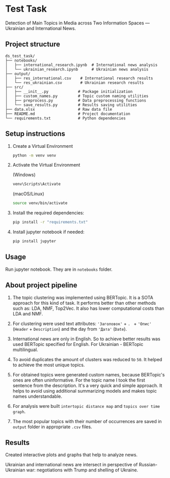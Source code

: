 #  Test Task

Detection of Main Topics in Media across Two Information Spaces
— Ukrainian and International News.

## Project structure

```
ds_test_task/
├── notebooks/
│   ├── international_research.ipynb  # International news analysis
│   └── ukrainian_research.ipynb      # Ukrainian news analysis
├── output/
│   ├── res_international.csv    # International research results
│   └── res_ukrainian.csv        # Ukrainian research results
├── src/
│   ├── __init__.py             # Package initialization
│   ├── custom_names.py         # Topic custom naming utilities
│   ├── preprocess.py           # Data preprocessing functions
│   └── save_results.py         # Results saving utilities
├── data.xlsx                   # Raw data file
├── README.md                   # Project documentation
└── requirements.txt            # Python dependencies
```

## Setup instructions

1. Create a Virtual Environment
    ```bash
    python -m venv venv
    ```
   
2. Activate the Virtual Environment

   (Windows)

    ```bash
   venv\Scripts\Activate
    ```
   
    (macOS/Linux)
    ```bash
    source venv/bin/activate
    ```

3. Install the required dependencies:

   ```bash  
   pip install -r "requirements.txt"  
   ```
   
4. Install jupyter notebook if needed: 

   ```bash  
   pip install jupyter
   ```

## Usage

Run jupyter notebook. They are in `notebooks` folder.

## About project pipeline

1. The topic clustering was implemented using BERTopic. It is a SOTA approach for this kind of task.
It performs better than other methods such as: LDA, NMF, Top2Vec.
It also has lower computational costs than LDA and NMF.

2. For clustering were used text attributes: `'Заголовок'` + `. ` + `'Опис'` (`Header` + `Description`)
and the day from `'Дата'` (`Date`).

3. International news are only in English. So to achieve better results was used BERTopic specified for English.
For Ukrainian - BERTopic multilingual. 

4. To avoid duplicates the amount of clusters was reduced to `50`. It helped to achieve the most unique topics.

5. For obtained topics were generated custom names, because BERTopic's ones are often uninformative. 
For the topic name I took the first sentence from the description. It's a very quick and simple approach.
It helps to avoid using additional summarizing models and makes topic names understandable. 

6. For analysis were built `intertopic distance map` and `topics over time graph`.

7. The most popular topics with their number of occurrences are saved in `output` folder in appropriate `.csv` files.

## Results

Created interactive plots and graphs that help to analyze news.

Ukrainian and international news are intersect in perspective of Russian-Ukrainian war: 
negotiations with Trump and shelling of Ukraine.